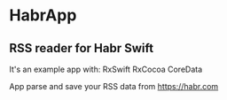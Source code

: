 # HabrApp
RSS reader for Habr Swift
--
It's an example app with:
  RxSwift
  RxCocoa
  CoreData
  
App parse and save your RSS data from https://habr.com
